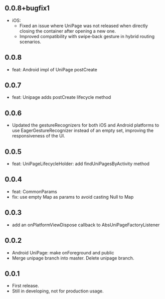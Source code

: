 ## 0.0.8+bugfix1

- iOS:
  - Fixed an issue where UniPage was not released when directly closing the container after opening a new one.
  - Improved compatibility with swipe-back gesture in hybrid routing scenarios.

## 0.0.8

- feat: Android impl of UniPage postCreate

## 0.0.7

- feat: Unipage adds postCreate lifecycle method

## 0.0.6

- Updated the gestureRecognizers for both iOS and Android platforms to use EagerGestureRecognizer instead of an empty set, improving the responsiveness of the UI.

## 0.0.5

- feat: UniPageLifecycleHolder: add findUniPagesByActivity method

## 0.0.4

- feat: CommonParams
- fix: use empty Map as params to avoid casting Null to Map

## 0.0.3

- add an onPlatformViewDispose callback to AbsUniPageFactoryListener

## 0.0.2

- Android UniPage: make onForeground and public
- Merge unipage branch into master. Delete unipage branch.

## 0.0.1

- First release.
- Still in developing, not for production usage.
